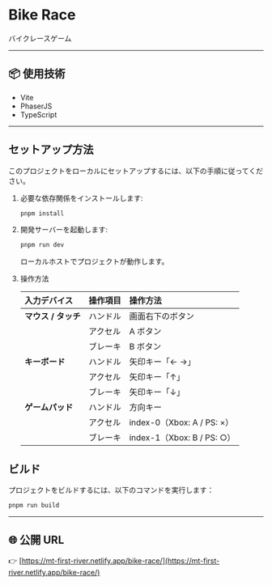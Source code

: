 # Bike Race

バイクレースゲーム

---

## 📦 使用技術

- Vite
- PhaserJS
- TypeScript

---

## セットアップ方法

このプロジェクトをローカルにセットアップするには、以下の手順に従ってください。

1. 必要な依存関係をインストールします:

   ```bash
   pnpm install
   ```

2. 開発サーバーを起動します:

   ```bash
   pnpm run dev
   ```

   ローカルホストでプロジェクトが動作します。

3. 操作方法

   | 入力デバイス        | 操作項目 | 操作方法                   |
   | :------------------ | :------- | :------------------------- |
   | **マウス / タッチ** | ハンドル | 画面右下のボタン           |
   |                     | アクセル | A ボタン                   |
   |                     | ブレーキ | B ボタン                   |
   | **キーボード**      | ハンドル | 矢印キー「← →」            |
   |                     | アクセル | 矢印キー「↑」              |
   |                     | ブレーキ | 矢印キー「↓」              |
   | **ゲームパッド**    | ハンドル | 方向キー                   |
   |                     | アクセル | index-0（Xbox: A / PS: ×） |
   |                     | ブレーキ | index-1（Xbox: B / PS: ○） |

## ビルド

プロジェクトをビルドするには、以下のコマンドを実行します：

```bash
pnpm run build
```

---

## 🌐 公開 URL

👉 [https://mt-first-river.netlify.app/bike-race/](https://mt-first-river.netlify.app/bike-race/)
